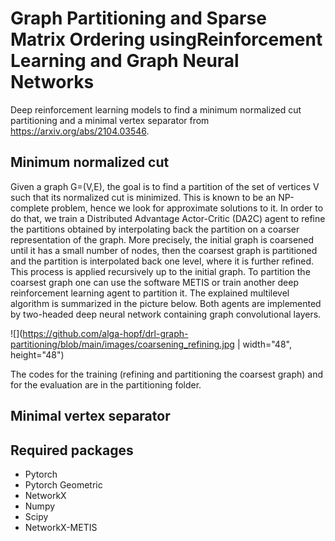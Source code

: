 # Graph Partitioning and Sparse Matrix Ordering usingReinforcement Learning and Graph Neural Networks

Deep reinforcement learning models to find a minimum normalized cut partitioning and a minimal vertex separator from https://arxiv.org/abs/2104.03546.

## Minimum normalized cut

Given a graph G=(V,E), the goal is to find a partition of the set of vertices V such that its normalized cut is minimized. This is known to be an NP-complete problem, hence we look for approximate solutions to it. In order to do that, we train a Distributed Advantage Actor-Critic (DA2C) agent to refine the partitions obtained by interpolating back the partition on a coarser representation of the graph. More precisely, the initial graph is coarsened until it has a small number of nodes, then the coarsest graph is partitioned and the partition is interpolated back one level, where it is further refined. This process is applied recursively up to the initial graph. To partition the coarsest graph one can use the software METIS or train another deep reinforcement learning agent to partition it. The explained multilevel algorithm is summarized in the picture below. Both agents are implemented by two-headed deep neural network containing graph convolutional layers.

![](https://github.com/alga-hopf/drl-graph-partitioning/blob/main/images/coarsening_refining.jpg | width="48", height="48")

The codes for the training (refining and partitioning the coarsest graph) and for the evaluation are in the partitioning folder. 

## Minimal vertex separator

## Required packages
- Pytorch
- Pytorch Geometric
- NetworkX
- Numpy
- Scipy
- NetworkX-METIS
